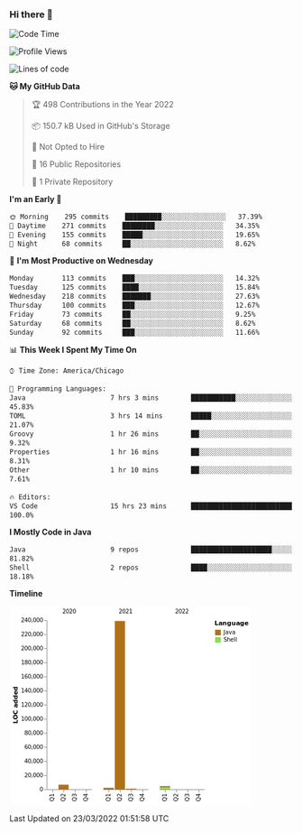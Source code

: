 ### Hi there 👋


<!--START_SECTION:waka-->
![Code Time](http://img.shields.io/badge/Code%20Time-2%2C165%20hrs%2024%20mins-blue)

![Profile Views](http://img.shields.io/badge/Profile%20Views-4-blue)

![Lines of code](https://img.shields.io/badge/From%20Hello%20World%20I%27ve%20Written-253%20Thousand%20lines%20of%20code-blue)

**🐱 My GitHub Data** 

> 🏆 498 Contributions in the Year 2022
 > 
> 📦 150.7 kB Used in GitHub's Storage 
 > 
> 🚫 Not Opted to Hire
 > 
> 📜 16 Public Repositories 
 > 
> 🔑 1 Private Repository 
 > 
**I'm an Early 🐤** 

```text
🌞 Morning    295 commits    █████████░░░░░░░░░░░░░░░░   37.39% 
🌆 Daytime    271 commits    ████████░░░░░░░░░░░░░░░░░   34.35% 
🌃 Evening    155 commits    █████░░░░░░░░░░░░░░░░░░░░   19.65% 
🌙 Night      68 commits     ██░░░░░░░░░░░░░░░░░░░░░░░   8.62%

```
📅 **I'm Most Productive on Wednesday** 

```text
Monday       113 commits    ███░░░░░░░░░░░░░░░░░░░░░░   14.32% 
Tuesday      125 commits    ████░░░░░░░░░░░░░░░░░░░░░   15.84% 
Wednesday    218 commits    ███████░░░░░░░░░░░░░░░░░░   27.63% 
Thursday     100 commits    ███░░░░░░░░░░░░░░░░░░░░░░   12.67% 
Friday       73 commits     ██░░░░░░░░░░░░░░░░░░░░░░░   9.25% 
Saturday     68 commits     ██░░░░░░░░░░░░░░░░░░░░░░░   8.62% 
Sunday       92 commits     ███░░░░░░░░░░░░░░░░░░░░░░   11.66%

```


📊 **This Week I Spent My Time On** 

```text
⌚︎ Time Zone: America/Chicago

💬 Programming Languages: 
Java                     7 hrs 3 mins        ███████████░░░░░░░░░░░░░░   45.83% 
TOML                     3 hrs 14 mins       █████░░░░░░░░░░░░░░░░░░░░   21.07% 
Groovy                   1 hr 26 mins        ██░░░░░░░░░░░░░░░░░░░░░░░   9.32% 
Properties               1 hr 16 mins        ██░░░░░░░░░░░░░░░░░░░░░░░   8.31% 
Other                    1 hr 10 mins        ██░░░░░░░░░░░░░░░░░░░░░░░   7.61%

🔥 Editors: 
VS Code                  15 hrs 23 mins      █████████████████████████   100.0%

```

**I Mostly Code in Java** 

```text
Java                     9 repos             ████████████████████░░░░░   81.82% 
Shell                    2 repos             ████░░░░░░░░░░░░░░░░░░░░░   18.18%

```


**Timeline**

![Chart not found](https://raw.githubusercontent.com/powercasgamer/powercasgamer/master/charts/bar_graph.png) 


 Last Updated on 23/03/2022 01:51:58 UTC
<!--END_SECTION:waka-->
